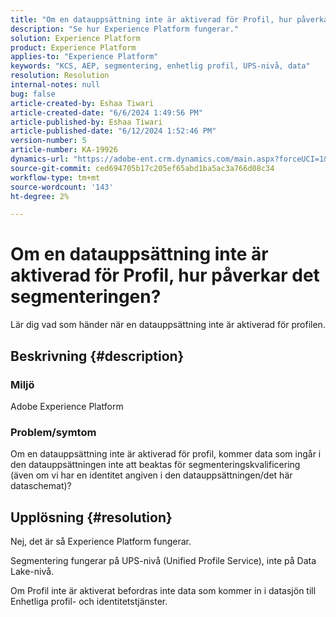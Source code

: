 ```yaml
---
title: "Om en datauppsättning inte är aktiverad för Profil, hur påverkar det segmenteringen?"
description: "Se hur Experience Platform fungerar."
solution: Experience Platform
product: Experience Platform
applies-to: "Experience Platform"
keywords: "KCS, AEP, segmentering, enhetlig profil, UPS-nivå, data"
resolution: Resolution
internal-notes: null
bug: false
article-created-by: Eshaa Tiwari
article-created-date: "6/6/2024 1:49:56 PM"
article-published-by: Eshaa Tiwari
article-published-date: "6/12/2024 1:52:46 PM"
version-number: 5
article-number: KA-19926
dynamics-url: "https://adobe-ent.crm.dynamics.com/main.aspx?forceUCI=1&pagetype=entityrecord&etn=knowledgearticle&id=d14d60a7-0b24-ef11-840a-0022480bc6eb"
source-git-commit: ced694705b17c205ef65abd1ba5ac3a766d08c34
workflow-type: tm+mt
source-wordcount: '143'
ht-degree: 2%

---
```


# Om en datauppsättning inte är aktiverad för Profil, hur påverkar det segmenteringen?


Lär dig vad som händer när en datauppsättning inte är aktiverad för profilen.

## Beskrivning {#description}


### Miljö

Adobe Experience Platform

### Problem/symtom

Om en datauppsättning inte är aktiverad för profil, kommer data som ingår i den datauppsättningen inte att beaktas för segmenteringskvalificering (även om vi har en identitet angiven i den datauppsättningen/det här dataschemat)?


## Upplösning {#resolution}


Nej, det är så Experience Platform fungerar.

Segmentering fungerar på UPS-nivå (Unified Profile Service), inte på Data Lake-nivå.

Om Profil inte är aktiverat befordras inte data som kommer in i datasjön till Enhetliga profil- och identitetstjänster.
